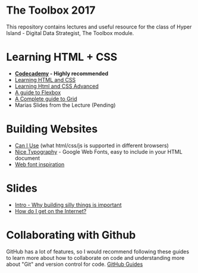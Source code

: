 # The Toolbox 2017
This repository contains lectures and useful resource for the class of Hyper Island - Digital Data Strategist, The Toolbox module.

# Learning HTML + CSS

* **[Codecademy](https://www.codecademy.com/) - Highly recommended**
* [Learning HTML and CSS](https://learn.shayhowe.com/html-css/)
* [Learning Html and CSS Advanced](https://learn.shayhowe.com/advanced-html-css/)
* [A guide to Flexbox](https://css-tricks.com/snippets/css/a-guide-to-flexbox/)
* [A Complete guide to Grid](https://css-tricks.com/snippets/css/complete-guide-grid/)
* Marias Slides from the Lecture (Pending)


# Building Websites
* [Can I Use](https://caniuse.com/) (what html/css/js is supported in different browsers)
* [Nice Typography](https://fonts.google.com/) - Google Web Fonts, easy to include in your HTML document
* [Web font inspiration](http://tobiasahlin.com/typesource/)

# Slides
* [Intro - Why building silly things is important](https://slides.com/abergs/deck)
* [How do I get on the Internet?](http://slides.com/abergs/deck-1)

# Collaborating with Github
GitHub has a lot of features, so I would recommend following these guides to learn more about how to collaborate on code and understanding more about "Git" and version control for code.
[GitHub Guides](https://guides.github.com/)


